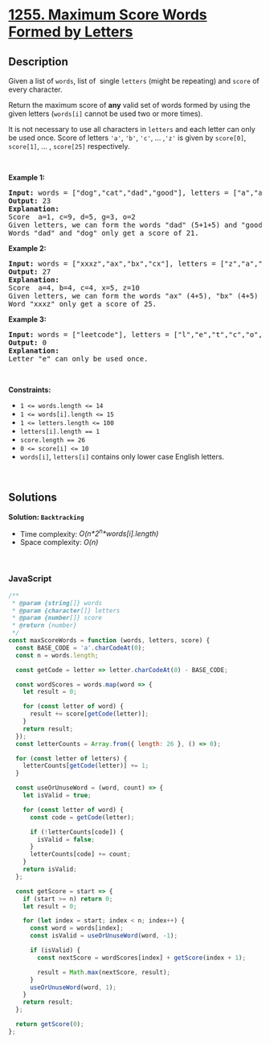 # [1255. Maximum Score Words Formed by Letters](https://leetcode.com/problems/maximum-score-words-formed-by-letters)

## Description

<div class="elfjS" data-track-load="description_content"><p>Given a list of <code>words</code>, list of&nbsp; single&nbsp;<code>letters</code> (might be repeating)&nbsp;and <code>score</code>&nbsp;of every character.</p>

<p>Return the maximum score of <strong>any</strong> valid set of words formed by using the given letters (<code>words[i]</code> cannot be used two&nbsp;or more times).</p>

<p>It is not necessary to use all characters in <code>letters</code> and each letter can only be used once. Score of letters&nbsp;<code>'a'</code>, <code>'b'</code>, <code>'c'</code>, ... ,<code>'z'</code> is given by&nbsp;<code>score[0]</code>, <code>score[1]</code>, ... , <code>score[25]</code> respectively.</p>

<p>&nbsp;</p>
<p><strong class="example">Example 1:</strong></p>

<pre><strong>Input:</strong> words = ["dog","cat","dad","good"], letters = ["a","a","c","d","d","d","g","o","o"], score = [1,0,9,5,0,0,3,0,0,0,0,0,0,0,2,0,0,0,0,0,0,0,0,0,0,0]
<strong>Output:</strong> 23
<strong>Explanation:</strong>
Score  a=1, c=9, d=5, g=3, o=2
Given letters, we can form the words "dad" (5+1+5) and "good" (3+2+2+5) with a score of 23.
Words "dad" and "dog" only get a score of 21.</pre>

<p><strong class="example">Example 2:</strong></p>

<pre><strong>Input:</strong> words = ["xxxz","ax","bx","cx"], letters = ["z","a","b","c","x","x","x"], score = [4,4,4,0,0,0,0,0,0,0,0,0,0,0,0,0,0,0,0,0,0,0,0,5,0,10]
<strong>Output:</strong> 27
<strong>Explanation:</strong>
Score  a=4, b=4, c=4, x=5, z=10
Given letters, we can form the words "ax" (4+5), "bx" (4+5) and "cx" (4+5) with a score of 27.
Word "xxxz" only get a score of 25.</pre>

<p><strong class="example">Example 3:</strong></p>

<pre><strong>Input:</strong> words = ["leetcode"], letters = ["l","e","t","c","o","d"], score = [0,0,1,1,1,0,0,0,0,0,0,1,0,0,1,0,0,0,0,1,0,0,0,0,0,0]
<strong>Output:</strong> 0
<strong>Explanation:</strong>
Letter "e" can only be used once.</pre>

<p>&nbsp;</p>
<p><strong>Constraints:</strong></p>

<ul>
	<li><code>1 &lt;= words.length &lt;= 14</code></li>
	<li><code>1 &lt;= words[i].length &lt;= 15</code></li>
	<li><code>1 &lt;= letters.length &lt;= 100</code></li>
	<li><code>letters[i].length == 1</code></li>
	<li><code>score.length ==&nbsp;26</code></li>
	<li><code>0 &lt;= score[i] &lt;= 10</code></li>
	<li><code>words[i]</code>, <code>letters[i]</code>&nbsp;contains only lower case English letters.</li>
</ul>
</div>

<p>&nbsp;</p>

## Solutions

**Solution: `Backtracking`**

- Time complexity: <em>O(n\*2<sup>n</sup>\*words[i].length)</em>
- Space complexity: <em>O(n)</em>

<p>&nbsp;</p>

### **JavaScript**

```js
/**
 * @param {string[]} words
 * @param {character[]} letters
 * @param {number[]} score
 * @return {number}
 */
const maxScoreWords = function (words, letters, score) {
  const BASE_CODE = 'a'.charCodeAt(0);
  const n = words.length;

  const getCode = letter => letter.charCodeAt(0) - BASE_CODE;

  const wordScores = words.map(word => {
    let result = 0;

    for (const letter of word) {
      result += score[getCode(letter)];
    }
    return result;
  });
  const letterCounts = Array.from({ length: 26 }, () => 0);

  for (const letter of letters) {
    letterCounts[getCode(letter)] += 1;
  }

  const useOrUnuseWord = (word, count) => {
    let isValid = true;

    for (const letter of word) {
      const code = getCode(letter);

      if (!letterCounts[code]) {
        isValid = false;
      }
      letterCounts[code] += count;
    }
    return isValid;
  };

  const getScore = start => {
    if (start >= n) return 0;
    let result = 0;

    for (let index = start; index < n; index++) {
      const word = words[index];
      const isValid = useOrUnuseWord(word, -1);

      if (isValid) {
        const nextScore = wordScores[index] + getScore(index + 1);

        result = Math.max(nextScore, result);
      }
      useOrUnuseWord(word, 1);
    }
    return result;
  };

  return getScore(0);
};
```
